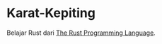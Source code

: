 # Karat-Kepiting

Belajar Rust dari [The Rust Programming Language](https://doc.rust-lang.org/book/).
